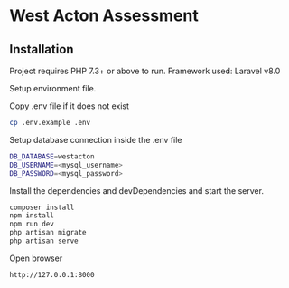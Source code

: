 # West Acton Assessment

## Installation

Project requires PHP 7.3+ or above to run.
Framework used: Laravel v8.0

Setup environment file.

Copy .env file if it does not exist
```sh
cp .env.example .env
```

Setup database connection inside the .env file
```sh
DB_DATABASE=westacton
DB_USERNAME=<mysql_username>
DB_PASSWORD=<mysql_password>
```

Install the dependencies and devDependencies and start the server.

```sh
composer install
npm install
npm run dev
php artisan migrate
php artisan serve
```

Open browser
```sh
http://127.0.0.1:8000
```